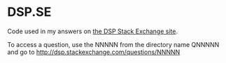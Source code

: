 # DSP.SE
Code used in my answers on <a href="http://dsp.stackexchange.com/">the DSP Stack Exchange site</a>.



To access a question, use the NNNNN from the directory name QNNNNN and go to http://dsp.stackexchange.com/questions/NNNNN

